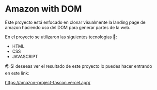 # Amazon with DOM
Este proyecto está enfocado en clonar visualmente la landing page de amazon haciendo uso del DOM para generar partes de la web.

En el proyecto se utilizaron las siguientes tecnologías 🔨:
- HTML
- CSS
- JAVASCRIPT

🌏 Si deseeas ver el resultado de este proyecto lo puedes hacer entrando en este link:

https://amazon-project-tascon.vercel.app/